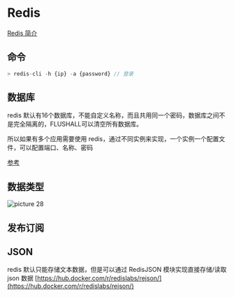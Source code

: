 # Redis

[Redis 简介](https://www.bookstack.cn/read/redis-tutorial/0.md)

## 命令

```jsx
> redis-cli -h {ip} -a {password} // 登录
```

## 数据库

redis 默认有16个数据库，不能自定义名称，而且共用同一个密码，数据库之间不是完全隔离的，FLUSHALL可以清空所有数据库。

所以如果有多个应用需要使用 redis，通过不同实例来实现，一个实例一个配置文件，可以配置端口、名称、密码

[参考](https://www.cnops.xyz/archives/996)

## 数据类型

![picture 28](../../images/1fe077fc9f0302e87ccc87456a1e60d33a47100e746e15371ac5bacfca425ddb.png)  

## 发布订阅

## JSON

redis 默认只能存储文本数据，但是可以通过 RedisJSON 模块实现直接存储/读取 json 数据
[https://hub.docker.com/r/redislabs/rejson/](https://hub.docker.com/r/redislabs/rejson/)